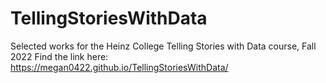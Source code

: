 # TellingStoriesWithData
Selected works for the Heinz College Telling Stories with Data course, Fall 2022
Find the link here: https://megan0422.github.io/TellingStoriesWithData/
